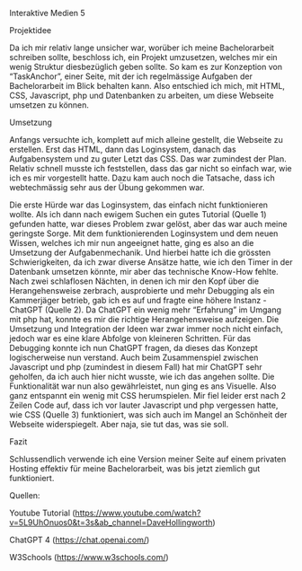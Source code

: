 Interaktive Medien 5


Projektidee
 
Da ich mir relativ lange unsicher war, worüber ich meine Bachelorarbeit schreiben sollte, beschloss ich, ein Projekt umzusetzen, welches mir ein wenig Struktur diesbezüglich geben  sollte. So kam es zur Konzeption von “TaskAnchor”, einer Seite, mit der ich regelmässige Aufgaben der Bachelorarbeit im Blick behalten kann.
Also entschied ich mich, mit HTML, CSS, Javascript, php und Datenbanken zu arbeiten, um diese Webseite umsetzen zu können.


Umsetzung

Anfangs versuchte ich, komplett auf mich alleine gestellt, die Webseite zu erstellen. Erst das HTML, dann das Loginsystem, danach das Aufgabensystem und zu guter Letzt das CSS. Das war zumindest der Plan. Relativ schnell musste ich feststellen, dass das gar nicht so einfach war, wie ich es mir vorgestellt hatte. Dazu kam auch noch die Tatsache, dass ich webtechmässig sehr aus der Übung gekommen war. 

Die erste Hürde war das Loginsystem, das einfach nicht funktionieren wollte. Als ich dann nach ewigem Suchen ein gutes Tutorial (Quelle 1) gefunden hatte, war dieses Problem zwar gelöst, aber das war auch meine geringste Sorge.
Mit dem funktionierenden Loginsystem und dem neuen Wissen, welches ich mir nun angeeignet hatte, ging es also an die Umsetzung der Aufgabenmechanik. Und hierbei hatte ich die grössten Schwierigkeiten, da ich zwar diverse Ansätze hatte, wie ich den Timer in der Datenbank umsetzen könnte, mir aber das technische Know-How fehlte. Nach zwei schlaflosen Nächten, in denen ich mir den Kopf über die Herangehensweise zerbrach, ausprobierte und mehr Debugging als ein Kammerjäger betrieb, gab ich es auf und fragte eine höhere Instanz - ChatGPT (Quelle 2). 
Da ChatGPT ein wenig mehr “Erfahrung” im Umgang mit php hat, konnte es mir die richtige Herangehensweise aufzeigen. Die Umsetzung und Integration der Ideen war zwar immer noch nicht einfach, jedoch war es eine klare Abfolge von kleineren Schritten. Für das Debugging konnte ich nun ChatGPT fragen, da dieses das Konzept logischerweise nun verstand. Auch beim Zusammenspiel zwischen Javascript und php (zumindest in diesem Fall) hat mir ChatGPT sehr geholfen, da ich auch hier nicht wusste, wie ich das angehen sollte. 
Die Funktionalität war nun also gewährleistet, nun ging es ans Visuelle. Also ganz entspannt ein wenig mit CSS herumspielen. Mir fiel leider erst nach 2 Zeilen Code auf, dass ich vor lauter Javascript und php vergessen hatte, wie CSS (Quelle 3) funktioniert, was sich auch im Mangel an Schönheit der Webseite widerspiegelt. Aber naja, sie tut das, was sie soll.


Fazit

Schlussendlich verwende ich eine Version meiner Seite auf einem privaten Hosting effektiv für meine Bachelorarbeit, was bis jetzt ziemlich gut funktioniert.


Quellen:

Youtube Tutorial (https://www.youtube.com/watch?v=5L9UhOnuos0&t=3s&ab_channel=DaveHollingworth)

ChatGPT 4 (https://chat.openai.com/)

W3Schools (https://www.w3schools.com/)


